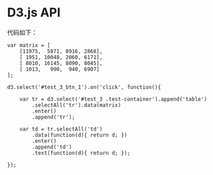 # D3.js API

<script>

d3.select('head')
    .append('link')
    .attr({
        'href': 'http://static.didialift.com/pinche/css/animate.min.css'
        , 'rel': 'stylesheet'
        , 'type': 'text/css'
    })
    ;

function random(min, max){
    return min + Math.random() * ( max - min );
}

function randomColor(rgb) {
    var hsl = [
        'hsl(' + 360 * Math.random()
        , 100 * Math.random() + '%'
        , 100 * Math.random() + '%)'
        ].join(',');
    return rgb ? hsl.toString() : hsl; 
}

function randomData(min, max, size) {
    var data = [];
    for ( var i=0; i<size; i++ ) {
        data.push(random(min, max));
    }
    return data;
}

(function(){


var $cont = d3.select('#test_1 .test-container')
    , $console = d3.select('#test_1 .test-console');

function show(content){
    $console.text(content || $cont.html()); 
}

function append_show(content){
    $console.text(
        $console.text() 
        + ( content || $cont.html() )
    ); 
}

d3.select('#test_1_btn_1').on('click', function(){
    $cont.select('span').attr('className', 'abc');
    show();
});
    
d3.select('#test_1_btn_2').on('click', function(){
    $cont.select('span').property('className', 'abc');
    show();
});

d3.select('#test_1_btn_3').on('click', function(){
    $cont.select('span').style('color', 'blue');
    show();
});

d3.select('#test_1_btn_4').on('click', function(){
    $cont.select('span').classed('def', 1);
    show();
});

d3.select('#test_1_btn_5').on('click', function(){
    $cont.select('span').classed('def', 0);
    show();
});

d3.select('#test_1_btn_6').on('click', function(){
    $cont.select('span').classed('def abc', true);
    show();
});

d3.select('#test_1_btn_7').on('click', function(){
    $cont.select('span').classed({'def': false, 'ghi': true});
    show();
});




d3.select('#test_1_btn_10').on('click', function(){
    $cont.append('span').text(4);
    show();
});

d3.select('#test_1_btn_11').on('click', function(){
    $cont.append(function(d,i){
            // 函数返回必须时DOM
            return document.createElement('span'); 
        })
        .text(5);
    show();
});


d3.select('#test_1_btn_15').on('click', function(){
    $cont.insert('span', ':first-child').text(0);
    show();
});

d3.select('#test_1_btn_16').on('click', function(){
    $cont.insert('span').text(0);
    show();
});



d3.select('#test_1_btn_20').on('click', function(){
    $cont.select('span').remove();
    show();
});



d3.select('#test_1_btn_25').on('click', function(){
    var data = $cont.select('span').datum();
    show(JSON.stringify(data || []) );
});

d3.select('#test_1_btn_26').on('click', function(){
    var data = $cont.select('span')
                .data(['a', 'b', 'c'])
                .datum();
    show(JSON.stringify(data || []) );
});

d3.select('#test_1_btn_27').on('click', function(){
    var data = $cont.select('span')
                .data('string')
                .datum();
    show(JSON.stringify(data || []) );
});

d3.select('#test_1_btn_28').on('click', function(){
    var data = $cont.selectAll('span')
                .data(function(){
                    var i = 5, arr = [];
                    while(i >0){
                        arr.push('item ' + ( 5 - i + 1 ));
                        i--;
                    }
                    return arr;
                })
                .datum();
    show(JSON.stringify(data || []) );
});

d3.select('#test_1_btn_29').on('click', function(){

    var selection = $cont.selectAll('span')
                .data(
                    [
                        { name: 'hudamin', value: 2 }
                        , { name: 'michael', value: 1 }
                        , { name: 'even', value: 3 }
                    ]
                )
                .text(function(d, i){
                    return d.name + ': ' + d.value;
                })
                ;

    console.log(selection);

    selection = selection.data(
                    [
                        { name: 'hudamin', value: 20 }
                        , { name: 'even', value: 30 }
                    ]
                    , function(d){
                        return d.name;
                    }
                )
                .text(function(d, i){
                    return d.name + ': ' + d.value;
                })
                .sort()
                ;

    selection.exit().remove();

    console.log(selection);
    var data = selection.datum();
    show(JSON.stringify(data || []) );
});

d3.select('#test_1_btn_30').on('click', function(){

    var selection = $cont.selectAll('span')
                .data(
                    [
                        { name: 'hudamin', value: 1 }
                        , { name: 'michael', value: 2 }
                        , { name: 'even', value: 3 }
                    ]
                )
                .text(function(d, i){
                    return d.name + ': ' + d.value;
                })
                .classed('animated jello', 1)
                ;

    var __index = 1;
    selection.attr('data-index', function(){return __index++;});
    show();

    setTimeout(function(){
        selection.datum(function(){return this.dataset;})
            .sort(function(a, b){return b.index - a.index;})
            .classed({
                'jello': 0
                , 'rubberBand': 1
            })
            ;

        var data = selection.datum();
        show(JSON.stringify(data || []) );
    }, 2000);
});





    
})();


(function(){


var $cont = d3.select('#test_2 .test-container')
    , $console = d3.select('#test_2 .test-console');

function show(content){
    $console.text(content || $cont.html()); 
}

function append_show(content){
    $console.text(
        $console.text() 
        + ( content || $cont.html() )
    ); 
}

d3.select('#test_2_btn_1').on('click', function(){
    var data = $cont.select('span').datum();
    show(JSON.stringify(data || []) );
});

d3.select('#test_2_btn_2').on('click', function(){
    var data = $cont.select('span')
                .data(['a', 'b', 'c'])
                .datum();
    show(JSON.stringify(data || []) );
});

d3.select('#test_2_btn_3').on('click', function(){
    var data = $cont.select('span')
                .data('string')
                .datum();
    show(JSON.stringify(data || []) );
});

d3.select('#test_2_btn_4').on('click', function(){
    var data = $cont.selectAll('span')
                .data(function(){
                    var i = 5, arr = [];
                    while(i >0){
                        arr.push('item ' + ( 5 - i + 1 ));
                        i--;
                    }
                    return arr;
                })
                .datum();
    show(JSON.stringify(data || []) );
});

d3.select('#test_2_btn_5').on('click', function(){

    var selection = $cont.selectAll('span')
                .data(
                    [
                        { name: 'hudamin', value: 2 }
                        , { name: 'michael', value: 1 }
                        , { name: 'even', value: 3 }
                    ]
                )
                .text(function(d, i){
                    return d.name + ': ' + d.value;
                })
                ;

    console.log(selection);

    selection = selection.data(
                    [
                        { name: 'hudamin', value: 20 }
                        , { name: 'even', value: 30 }
                    ]
                    , function(d){
                        return d.name;
                    }
                )
                .text(function(d, i){
                    return d.name + ': ' + d.value;
                })
                .sort()
                ;

    selection.exit().remove();

    console.log(selection);
    var data = selection.datum();
    show(JSON.stringify(data || []) );
});

d3.select('#test_2_btn_6').on('click', function(){

    var selection = $cont.selectAll('span')
                .data(
                    [
                        { name: 'hudamin', value: 1 }
                        , { name: 'michael', value: 2 }
                        , { name: 'even', value: 3 }
                    ]
                )
                .text(function(d, i){
                    return d.name + ': ' + d.value;
                })
                .classed('animated jello', 1)
                ;

    var __index = 1;
    selection.attr('data-index', function(){return __index++;});
    show();

    setTimeout(function(){
        selection.datum(function(){return this.dataset;})
            .sort(function(a, b){return b.index - a.index;})
            .classed({
                'jello': 0
                , 'rubberBand': 1
            })
            ;

        var data = selection.datum();
        show(JSON.stringify(data || []) );
    }, 2000);
});


(function(){

var matrix = [
    [11975,  5871, 8916, 2868],
    [ 1951, 10048, 2060, 6171],
    [ 8010, 16145, 8090, 8045],
    [ 1013,   990,  940, 6907]
];

var initial = 1;

d3.select('#test_3_btn_1').on('click', function(){

    if( !initial ) return;
    initial = 0;

    var tr = d3.select('#test_3 .test-container').append('table')
        .selectAll('tr').data(matrix)
        .enter()
        .append('tr');

    var td = tr.selectAll('td')
        .data(function(d){ return d; })
        .enter()
        .append('td')
        .text(function(d){ return d; })
        .style('background-color', function(){ return randomColor(1); })
        .style('color', function(){ return randomColor(1); })
        ;

});

d3.select('#test_3_btn_2').on('click', function(){

    if(initial) return;

    var table = d3.select('#test_3 table');

    var old_matrix = matrix;

    matrix = old_matrix.slice(1);
    matrix.push(old_matrix[0]);

    var tr = table.selectAll('tr')
        .data(matrix)
        ;

    tr = table.selectAll('tr')
        .data(matrix)
        ;

    // update
    tr.selectAll('td')
        .data(function(d) { return d; })
        .transition()
        .duration(1000)
        .text(function(d){ return d; })
        .style('background-color', function(){ return randomColor(1); })
        .style('color', function(){ return randomColor(1); })
        .transition()
        .duration(200)
        .style('-webkit-transform', 'translate(10px, 0)')
        .transition()
        .duration(200)
        .style('-webkit-transform', 'translate(-10px, 0)')
        .transition()
        .duration(200)
        .style('-webkit-transform', 'translate(0, 0)')
        ;

});

})();

</script>


代码如下：

    var matrix = [
        [11975,  5871, 8916, 2868],
        [ 1951, 10048, 2060, 6171],
        [ 8010, 16145, 8090, 8045],
        [ 1013,   990,  940, 6907]
    ];

    d3.select('#test_3_btn_1').on('click', function(){

        var tr = d3.select('#test_3 .test-container').append('table')
            .selectAll('tr').data(matrix)
            .enter()
            .append('tr');

        var td = tr.selectAll('td')
            .data(function(d){ return d; })
            .enter()
            .append('td')
            .text(function(d){ return d; });

    });
